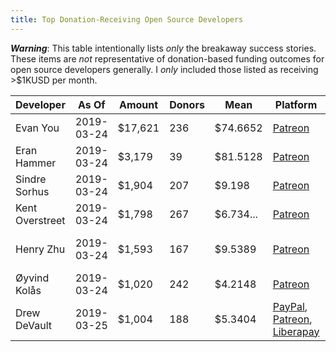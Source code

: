 ```yaml
---
title: Top Donation-Receiving Open Source Developers
---
```


***Warning***:  This table intentionally lists _only_ the breakaway success stories.  These items are _not_ representative of donation-based funding outcomes for open source developers generally.  I _only_ included those listed as receiving >$1KUSD per month.

| Developer       | As Of      | Amount  | Donors | Mean      | Platform                                                     | Perks                                                    |
| --------------- | ---------- | ------- | ------ | --------- | ------------------------------------------------------------ | -------------------------------------------------------- |
| Evan You        | 2019-03-24 | $17,621 | 236    | $74.6652  | [Patreon](https://www.patreon.com/evanyou)                   | backers.md, vuejs.org, README,                           |
| Eran Hammer     | 2019-03-24 | $3,179  | 39     | $81.5128  | [Patreon](https://www.patreon.com/eranhammer)                | SPONSORS.md, Security Alerts Mailing List                |
| Sindre Sorhus   | 2019-03-24 | $1,904  | 207    | $9.198    | [Patreon](https://www.patreon.com/sindresorhus)              | sindresorhus.com/thanks, README                          |
| Kent Overstreet | 2019-03-24 | $1,798  | 267    | $6.734... | [Patreon](https://www.patreon.com/bcachefs)                  | loose bug prioritization                                 |
| Henry Zhu       | 2019-03-24 | $1,593  | 167    | $9.5389   | [Patreon](https://www.patreon.com/henryzhu)                  | henryzoo.com/thanks, ping-pong, BBQ, README,  babeljs.io |
| Øyvind Kolås    | 2019-03-24 | $1,020  | 242    | $4.2148   | [Patreon](https://www.patreon.com/pippin)                    | rendering demo text file, private previews               |
| Drew DeVault    | 2019-03-25 | $1,004  | 188    | $5.3404   | [PayPal](https://drewdevault.com/donate/), [Patreon](https://patreon.com/SirCmpwn), [Liberapay](https://liberapay.com/SirCmpwn) | chat channel, website, stickers, backer page, blog posts |

